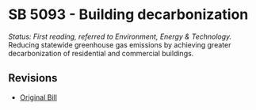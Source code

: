 # SB 5093 - Building decarbonization
*Status: First reading, referred to Environment, Energy & Technology.*
Reducing statewide greenhouse gas emissions by achieving greater decarbonization of residential and commercial buildings.

## Revisions
* [Original Bill](1/)